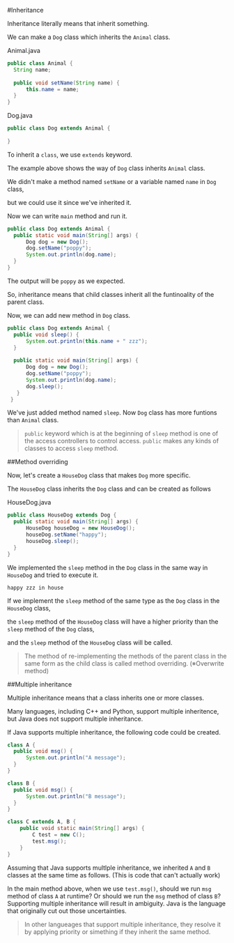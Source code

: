 #Inheritance

Inheritance literally means that inherit something.

We can make a ```Dog``` class which inherits the ```Animal``` class.

Animal.java
```java
public class Animal {
  String name;
  
  public void setName(String name) {
      this.name = name;
  }
}
```

Dog.java
```java
public class Dog extends Animal {
  
}
```

To inherit a ```class```, we use ```extends``` keyword.

The example above shows the way of ```Dog``` class inherits ```Animal``` class.

We didn't make a method named ```setName``` or a variable named ```name``` in ```Dog``` class,

but we could use it since we've inherited it.

Now we can write ```main``` method and run it.

```java
public class Dog extends Animal {
  public static void main(String[] args) {
      Dog dog = new Dog();
      dog.setName("poppy");
      System.out.println(dog.name);
  }
}
```

The output will be ```poppy``` as we expected.

So, inheritance means that child classes inherit all the funtinoality of the parent class.

Now, we can add new method in ```Dog``` class.

```java
public class Dog extends Animal {
  public void sleep() {
      System.out.println(this.name + " zzz");
  }
  
  public static void main(String[] args) {
      Dog dog = new Dog();
      dog.setName("poppy");
      System.out.println(dog.name);
      dog.sleep();
   }
 }
 ```
 
 We've just added method named ```sleep```. Now ```Dog``` class has more funtions than ```Animal``` class.
 
 >```public``` keyword which is at the beginning of ```sleep``` method is one of the access controllers to control access.
 >```public``` makes any kinds of classes to access ```sleep``` method.
 
##Method overriding

Now, let's create a ```HouseDog``` class that makes ```Dog``` more specific.

The ```HouseDog``` class inherits the ```Dog``` class and can be created as follows

HouseDog.java
```java
public class HouseDog extends Dog {
  public static void main(String[] args) {
      HouseDog houseDog = new HouseDog();
      houseDog.setName("happy");
      houseDog.sleep();
  }
}
```

We implemented the ```sleep``` method in the ```Dog``` class in the same way in ```HouseDog``` and tried to execute it.

```happy zzz in house```





If we implement the ```sleep``` method of the same type as the ```Dog``` class in the ```HouseDog``` class, 

the ```sleep``` method of the ```HouseDog``` class will have a higher priority than the ```sleep``` method of the ```Dog``` class, 

and the ```sleep``` method of the ```HouseDog``` class will be called.

>The method of re-implementing the methods of the parent class in the same form as the child class is called method overriding. 
>(※Overwrite method)


##Multiple inheritance

Multiple inheritance means that a class inherits one or more classes.

Many languages, including C++ and Python, support multiple inheritence, but Java does not support multiple inheritance.

If Java supports multiple inheritance, the following code could be created.

```java
class A {
  public void msg() {
      System.out.println("A message");
  }
}

class B {
  public void msg() {
      System.out.println("B message");
  }
}

class C extends A, B {
    public void static main(String[] args) {
        C test = new C();
        test.msg();
    }
}
```


Assuming that Java supports multlple inheritance, we inherited ```A``` and ```B``` classes at the same time as follows.
(This is code that can't actually work)

In the main method above, when we use ```test.msg()```, should we run ```msg``` method of class ```A``` at runtime?
Or should we run the ```msg``` method of class ```B```?
Supporting multiple inheritance will result in ambiguity.
Java is the language that originally cut out those uncertainties.

>In other langueages that support multiple inheritance, they resolve it by applying priority or simething if they inherit the same method.
